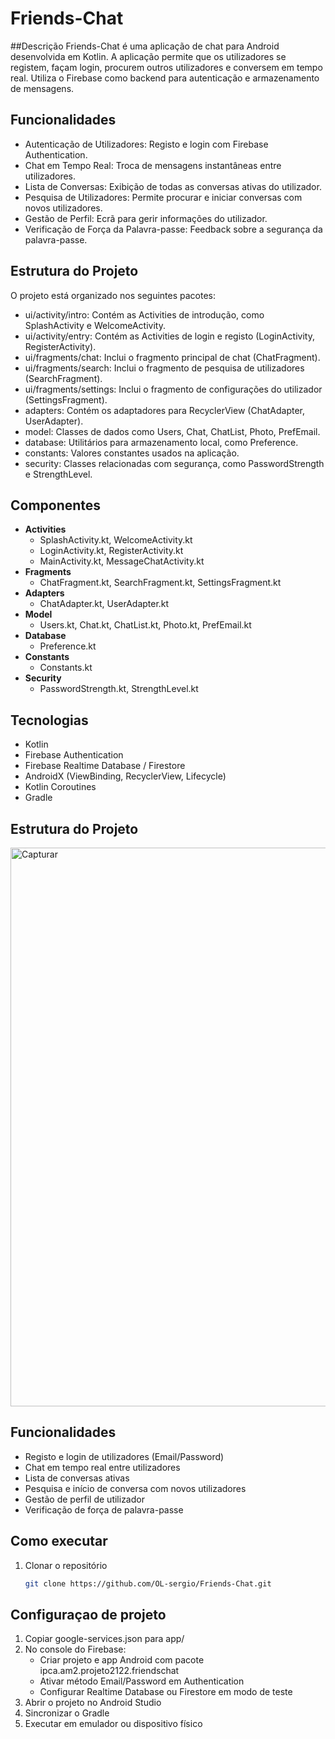 # Friends-Chat

##Descrição
Friends-Chat é uma aplicação de chat para Android desenvolvida em Kotlin. A aplicação permite que os utilizadores se registem, façam login, procurem outros utilizadores e conversem em tempo real. Utiliza o Firebase como backend para autenticação e armazenamento de mensagens.


## Funcionalidades
- Autenticação de Utilizadores: Registo e login com Firebase Authentication.
- Chat em Tempo Real: Troca de mensagens instantâneas entre utilizadores.
- Lista de Conversas: Exibição de todas as conversas ativas do utilizador.
- Pesquisa de Utilizadores: Permite procurar e iniciar conversas com novos utilizadores.
- Gestão de Perfil: Ecrã para gerir informações do utilizador.
- Verificação de Força da Palavra-passe: Feedback sobre a segurança da palavra-passe.

## Estrutura do Projeto
O projeto está organizado nos seguintes pacotes:

- ui/activity/intro: Contém as Activities de introdução, como SplashActivity e WelcomeActivity.
- ui/activity/entry: Contém as Activities de login e registo (LoginActivity, RegisterActivity).
- ui/fragments/chat: Inclui o fragmento principal de chat (ChatFragment).
- ui/fragments/search: Inclui o fragmento de pesquisa de utilizadores (SearchFragment).
- ui/fragments/settings: Inclui o fragmento de configurações do utilizador (SettingsFragment).
- adapters: Contém os adaptadores para RecyclerView (ChatAdapter, UserAdapter).
- model: Classes de dados como Users, Chat, ChatList, Photo, PrefEmail.
- database: Utilitários para armazenamento local, como Preference.
- constants: Valores constantes usados na aplicação.
- security: Classes relacionadas com segurança, como PasswordStrength e StrengthLevel.

## Componentes
- **Activities**
  - SplashActivity.kt, WelcomeActivity.kt  
  - LoginActivity.kt, RegisterActivity.kt  
  - MainActivity.kt, MessageChatActivity.kt  
- **Fragments**
  - ChatFragment.kt, SearchFragment.kt, SettingsFragment.kt  
- **Adapters**
  - ChatAdapter.kt, UserAdapter.kt  
- **Model**
  - Users.kt, Chat.kt, ChatList.kt, Photo.kt, PrefEmail.kt  
- **Database**
  - Preference.kt  
- **Constants**
  - Constants.kt  
- **Security**
  - PasswordStrength.kt, StrengthLevel.kt  

## Tecnologias
- Kotlin  
- Firebase Authentication  
- Firebase Realtime Database / Firestore  
- AndroidX (ViewBinding, RecyclerView, Lifecycle)  
- Kotlin Coroutines  
- Gradle  

## Estrutura do Projeto
<img width="789" height="894" alt="Capturar" src="https://github.com/user-attachments/assets/939e0401-2e71-4afd-ada5-a7113cfbfc89" />

## Funcionalidades
- Registo e login de utilizadores (Email/Password)  
- Chat em tempo real entre utilizadores  
- Lista de conversas ativas  
- Pesquisa e início de conversa com novos utilizadores  
- Gestão de perfil de utilizador  
- Verificação de força de palavra-passe  

## Como executar
1. Clonar o repositório  
   ```bash
   git clone https://github.com/OL-sergio/Friends-Chat.git

## Configuraçao de projeto
1. Copiar google-services.json para app/
2. No console do Firebase:
	- Criar projeto e app Android com pacote ipca.am2.projeto2122.friendschat
 	- Ativar método Email/Password em Authentication
 	- Configurar Realtime Database ou Firestore em modo de teste
3. Abrir o projeto no Android Studio
4. Sincronizar o Gradle
5. Executar em emulador ou dispositivo físico
   
